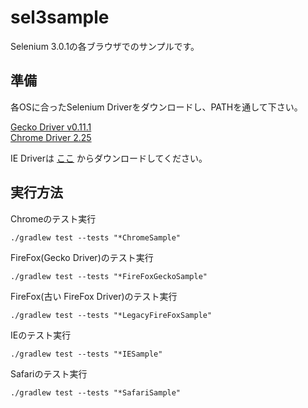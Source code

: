 # sel3sample

Selenium 3.0.1の各ブラウザでのサンプルです。

## 準備
各OSに合ったSelenium Driverをダウンロードし、PATHを通して下さい。

[Gecko Driver v0.11.1](https://github.com/mozilla/geckodriver/releases)  
[Chrome Driver 2.25](https://sites.google.com/a/chromium.org/chromedriver/downloads)  

IE Driverは [ここ](http://www.seleniumhq.org/download/) からダウンロードしてください。

## 実行方法

Chromeのテスト実行
```
./gradlew test --tests "*ChromeSample"  
```

FireFox(Gecko Driver)のテスト実行
```
./gradlew test --tests "*FireFoxGeckoSample"  
```

FireFox(古い FireFox Driver)のテスト実行
```
./gradlew test --tests "*LegacyFireFoxSample"  
```

IEのテスト実行
```
./gradlew test --tests "*IESample"  
```

Safariのテスト実行
```
./gradlew test --tests "*SafariSample"  
```
